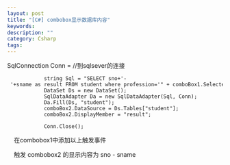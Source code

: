 ```yaml
---
layout: post
title: "[C#] combobox显示数据库内容"
keywords: 
description: ""
category: Csharp
tags: 
---
```


<!--markdown-->    SqlConnection Conn = //到sqlsever的连接          
                string Sql = "SELECT sno+'- '+sname as result FROM student where profession='" + comboBox1.SelectedItem + "'";
                DataSet Ds = new DataSet();  
                SqlDataAdapter Da = new SqlDataAdapter(Sql, Conn);  
                Da.Fill(Ds, "student");  
                comboBox2.DataSource = Ds.Tables["student"];  
                comboBox2.DisplayMember = "result";  
    
                Conn.Close();  
  
    在combobox1中添加以上触发事件  
  
    触发 combobox2 的显示内容为 sno - sname  
